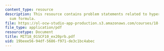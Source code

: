 ```yaml
---
content_type: resource
description: This resource contains problem statements related to hyperbolic angle
  sum formula.
file: https://ol-ocw-studio-app-production.s3.amazonaws.com/courses/18-01sc-single-variable-calculus-fall-2010/19beee5694df5686f971de3c1bc4abec_MIT18_01SCF10_ex20prb.pdf
file_type: application/pdf
resourcetype: Document
title: MIT18_01SCF10_ex20prb.pdf
uid: 19beee56-94df-5686-f971-de3c1bc4abec
---
```

